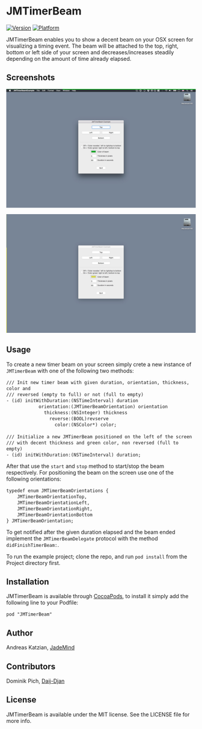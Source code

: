 # JMTimerBeam

[![Version](https://cocoapod-badges.herokuapp.com/v/JMTimerBeam/badge.png)](http://cocoadocs.org/docsets/JMTimerBeam)
[![Platform](https://cocoapod-badges.herokuapp.com/p/JMTimerBeam/badge.png)](http://cocoadocs.org/docsets/JMTimerBeam)

JMTimerBeam enables you to show a decent beam on your OSX screen for visualizing a timing event. The beam will be attached to the top, right, bottom or left side of your screen and decreases/increases steadily depending on the amount of time already elapsed.


## Screenshots

![JMTimerBeam Top](/jmtimerbeam_top.jpg "Screenshot Top")

![JMTimerBeam Left](/jmtimerbeam_left.jpg "Screenshot Left")


## Usage

To create a new timer beam on your screen simply crete a new instance of `JMTimerBeam` with one of the following two methods:

	/// Init new timer beam with given duration, orientation, thickness, color and
	/// reversed (empty to full) or not (full to empty) 
	- (id) initWithDuration:(NSTimeInterval) duration
	            orientation:(JMTimerBeamOrientation) orientation
	              thickness:(NSInteger) thickness
	                reverse:(BOOL)revserve
	                  color:(NSColor*) color;

	/// Initialize a new JMTimerBeam positioned on the left of the screen 
	/// with decent thickness and green color, non reversed (full to empty)
	- (id) initWithDuration:(NSTimeInterval) duration;

After that use the `start` and `stop` method to start/stop the beam respectively. For positioning the beam on the screen use one of the following orientations:

	typedef enum JMTimerBeamOrientations {
	    JMTimerBeamOrientationTop,
	    JMTimerBeamOrientationLeft,
	    JMTimerBeamOrientationRight,
	    JMTimerBeamOrientationBottom
	} JMTimerBeamOrientation;

To get notified after the given duration elapsed and the beam ended implement the `JMTimerBeamDelegate` protocol with the method `didFinishTimerBeam:`.



To run the example project; clone the repo, and run `pod install` from the Project directory first.

## Installation

JMTimerBeam is available through [CocoaPods](http://cocoapods.org), to install
it simply add the following line to your Podfile:

    pod "JMTimerBeam"

## Author

Andreas Katzian, [JadeMind](http://www.jademind.com)

## Contributors

Dominik Pich, [Daij-Djan](http://www.pich.info)

## License

JMTimerBeam is available under the MIT license. See the LICENSE file for more info.

